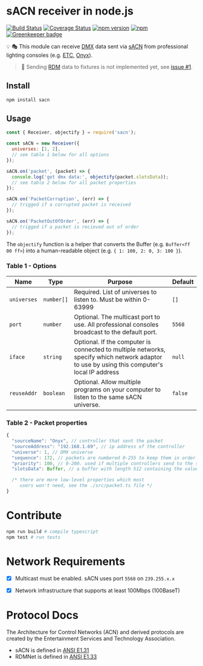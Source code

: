 # sACN receiver in node.js
[![Build Status](https://github.com/k-yle/sACN/workflows/Build%20and%20Test/badge.svg)](https://github.com/k-yle/sACN/actions)
[![Coverage Status](https://coveralls.io/repos/github/k-yle/sACN/badge.svg?branch=master)](https://coveralls.io/github/k-yle/sACN?branch=master)
[![npm version](https://badge.fury.io/js/sacn.svg)](https://badge.fury.io/js/sacn)
[![npm](https://img.shields.io/npm/dt/sacn.svg)](https://www.npmjs.com/package/sacn) [![Greenkeeper badge](https://badges.greenkeeper.io/k-yle/sACN.svg)](https://greenkeeper.io/)

💡 🎭 This module can receive [DMX](https://en.wikipedia.org/wiki/DMX512) data sent via [sACN](https://en.wikipedia.org/wiki/E1.31) from professional lighting consoles (e.g. [ETC](https://www.etcconnect.com/), [Onyx](https://obsidiancontrol.com/)).

> 🔦 Sending [RDM](https://en.wikipedia.org/wiki/RDM_(lighting)) data to fixtures is not implemented yet, see [issue #1](https://github.com/k-yle/sACN/issues/1).

## Install
```bash
npm install sacn
```

## Usage
```js
const { Receiver, objectify } = require('sacn');

const sACN = new Receiver({
  universes: [1, 2],
  // see table 1 below for all options
});

sACN.on('packet', (packet) => {
  console.log('got dmx data:', objectify(packet.slotsData));
  // see table 2 below for all packet properties
});

sACN.on('PacketCorruption', (err) => {
  // trigged if a corrupted packet is received
});

sACN.on('PacketOutOfOrder', (err) => {
  // trigged if a packet is recieved out of order
});
```

The `objectify` function is a helper that converts the Buffer (e.g. `Buffer<ff 00 ff>`) into a human-readable object (e.g. `{ 1: 100, 2: 0, 3: 100 }`).


### Table 1 - Options
| Name      | Type     | Purpose | Default |
|-----------|----------|---------|---------|
| `universes` | `number[]` | Required. List of universes to listen to. Must be within 0-63999 | `[]` |
| `port` | `number` | Optional. The multicast port to use. All professional consoles broadcast to the default port. | `5568` |
| `iface` | `string` | Optional. If the computer is connected to multiple networks, specify which network adaptor to use by using this computer's local IP address | `null` |
| `reuseAddr` | `boolean` | Optional. Allow multiple programs on your computer to listen to the same sACN universe. | `false` |

### Table 2 - Packet properties
```js
{
  "sourceName": "Onyx", // controller that sent the packet
  "sourceAddress": "192.168.1.69", // ip address of the controller
  "universe": 1, // DMX universe
  "sequence": 172, // packets are numbered 0-255 to keep them in order
  "priority": 100, // 0-200. used if multiple controllers send to the same universe
  "slotsData": Buffer, // a buffer with length 512 containing the values of DMX channels 1-512

  /* there are more low-level properties which most
     users won't need, see the ./src/packet.ts file */
}
```

# Contribute
```bash
npm run build # compile typescript
npm test # run tests
```

# Network Requirements
- [x] Multicast must be enabled. sACN uses port `5568` on `239.255.x.x`
- [x] Network infrastructure that supports at least 100Mbps (100BaseT)


# Protocol Docs
The Architecture for Control Networks (ACN) and derived protocols are created by the Entertainment Services and Technology Association.
 - sACN is defined in [ANSI E1.31](./docs/E1.31-2018.pdf)
 - RDMNet is defined in [ANSI E1.33](./docs/E1.33-2019.pdf)
